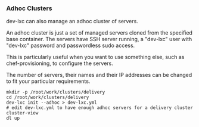 ### Adhoc Clusters

dev-lxc can also manage an adhoc cluster of servers.

An adhoc cluster is just a set of managed servers cloned from the specified base
container. The servers have SSH server running, a "dev-lxc" user with "dev-lxc" password and
passwordless sudo access.

This is particularly useful when you want to use something else, such as chef-provisioning,
to configure the servers.

The number of servers, their names and their IP addresses can be changed to fit your
particular requirements.

```
mkdir -p /root/work/clusters/delivery
cd /root/work/clusters/delivery
dev-lxc init --adhoc > dev-lxc.yml
# edit dev-lxc.yml to have enough adhoc servers for a delivery cluster
cluster-view
dl up
```
